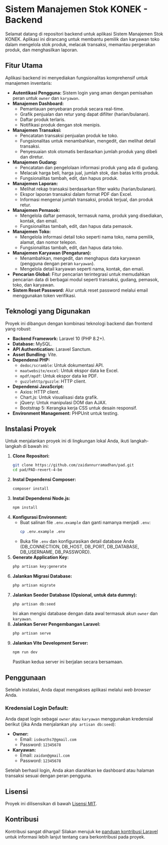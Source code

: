 # Sistem Manajemen Stok KONEK - Backend

Selamat datang di repositori backend untuk aplikasi Sistem Manajemen Stok KONEK. Aplikasi ini dirancang untuk membantu pemilik dan karyawan toko dalam mengelola stok produk, melacak transaksi, memantau pergerakan produk, dan menghasilkan laporan.

## Fitur Utama

Aplikasi backend ini menyediakan fungsionalitas komprehensif untuk manajemen inventaris:

  * **Autentikasi Pengguna:** Sistem login yang aman dengan pemisahan peran untuk `owner` dan `karyawan`.
  * **Manajemen Dashboard:**
      * Pemantauan penyebaran produk secara real-time.
      * Grafik penjualan dan retur yang dapat difilter (harian/bulanan).
      * Daftar produk terlaris.
      * Notifikasi produk dengan stok menipis.
  * **Manajemen Transaksi:**
      * Pencatatan transaksi penjualan produk ke toko.
      * Fungsionalitas untuk menambahkan, mengedit, dan melihat detail transaksi.
      * Penyesuaian stok otomatis berdasarkan jumlah produk yang dibeli dan diretur.
  * **Manajemen Gudang:**
      * Pencatatan dan pengelolaan informasi produk yang ada di gudang.
      * Melacak harga beli, harga jual, jumlah stok, dan batas kritis produk.
      * Fungsionalitas tambah, edit, dan hapus produk.
  * **Manajemen Laporan:**
      * Melihat rekap transaksi berdasarkan filter waktu (harian/bulanan).
      * Ekspor laporan transaksi dalam format PDF dan Excel.
      * Informasi mengenai jumlah transaksi, produk terjual, dan produk retur.
  * **Manajemen Pemasok:**
      * Mengelola daftar pemasok, termasuk nama, produk yang disediakan, kontak, dan email.
      * Fungsionalitas tambah, edit, dan hapus data pemasok.
  * **Manajemen Toko:**
      * Mengelola informasi detail toko seperti nama toko, nama pemilik, alamat, dan nomor telepon.
      * Fungsionalitas tambah, edit, dan hapus data toko.
  * **Manajemen Karyawan (Pengaturan):**
      * Menambahkan, mengedit, dan menghapus data karyawan (pengguna dengan peran `karyawan`).
      * Mengelola detail karyawan seperti nama, kontak, dan email.
  * **Pencarian Global:** Fitur pencarian terintegrasi untuk memudahkan pencarian data di berbagai modul seperti transaksi, gudang, pemasok, toko, dan karyawan.
  * **Sistem Reset Password:** Alur untuk reset password melalui email menggunakan token verifikasi.

## Teknologi yang Digunakan

Proyek ini dibangun dengan kombinasi teknologi backend dan frontend yang robust:

  * **Backend Framework:** Laravel 10 (PHP 8.2+).
  * **Database:** MySQL.
  * **API Authentication:** Laravel Sanctum.
  * **Asset Bundling:** Vite.
  * **Dependensi PHP:**
      * `dedoc/scramble`: Untuk dokumentasi API.
      * `maatwebsite/excel`: Untuk ekspor data ke Excel.
      * `mpdf/mpdf`: Untuk ekspor data ke PDF.
      * `guzzlehttp/guzzle`: HTTP client.
  * **Dependensi JavaScript:**
      * Axios: HTTP client.
      * Chart.js: Untuk visualisasi data grafik.
      * jQuery: Untuk manipulasi DOM dan AJAX.
      * Bootstrap 5: Kerangka kerja CSS untuk desain responsif.
  * **Environment Management:** PHPUnit untuk testing.

## Instalasi Proyek

Untuk menjalankan proyek ini di lingkungan lokal Anda, ikuti langkah-langkah di bawah ini:

1.  **Clone Repositori:**
    ```bash
    git clone https://github.com/zaidannurramadhan/pad.git
    cd pad/PAD-revert-4-be
    ```
2.  **Instal Dependensi Composer:**
    ```bash
    composer install
    ```
3.  **Instal Dependensi Node.js:**
    ```bash
    npm install
    ```
4.  **Konfigurasi Environment:**
      * Buat salinan file `.env.example` dan ganti namanya menjadi `.env`:
        ```bash
        cp .env.example .env
        ```
      * Buka file `.env` dan konfigurasikan detail database Anda (DB\_CONNECTION, DB\_HOST, DB\_PORT, DB\_DATABASE, DB\_USERNAME, DB\_PASSWORD).
5.  **Generate Application Key:**
    ```bash
    php artisan key:generate
    ```
6.  **Jalankan Migrasi Database:**
    ```bash
    php artisan migrate
    ```
7.  **Jalankan Seeder Database (Opsional, untuk data dummy):**
    ```bash
    php artisan db:seed
    ```
    Ini akan mengisi database dengan data awal termasuk akun `owner` dan `karyawan`.
8.  **Jalankan Server Pengembangan Laravel:**
    ```bash
    php artisan serve
    ```
9.  **Jalankan Vite Development Server:**
    ```bash
    npm run dev
    ```
    Pastikan kedua server ini berjalan secara bersamaan.

## Penggunaan

Setelah instalasi, Anda dapat mengakses aplikasi melalui *web browser* Anda.

### Kredensial Login Default:

Anda dapat login sebagai `owner` atau `karyawan` menggunakan kredensial berikut (jika Anda menjalankan `php artisan db:seed`):

  * **Owner:**
      * Email: `isdeaths7@gmail.com`
      * Password: `12345678`
  * **Karyawan:**
      * Email: `zaidan@gmail.com`
      * Password: `12345678`

Setelah berhasil login, Anda akan diarahkan ke dashboard atau halaman transaksi sesuai dengan peran pengguna.

## Lisensi

Proyek ini dilisensikan di bawah [Lisensi MIT](https://opensource.org/licenses/MIT).

## Kontribusi

Kontribusi sangat dihargai\! Silakan merujuk ke [panduan kontribusi Laravel](https://laravel.com/docs/contributions) untuk informasi lebih lanjut tentang cara berkontribusi pada proyek.
